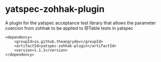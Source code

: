 # yatspec-zohhak-plugin
A plugin for the yatspec acceptance test library that allows the parameter coercion from zohhak to be applied to @Table tests in yatspec

```
<dependency>
    <groupId>io.github.theangrydev</groupId>
    <artifactId>yatspec-zohhak-plugin</artifactId>
    <version>1.1.1</version>
</dependency>
```
